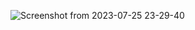 ![Screenshot from 2023-07-25 23-29-40](https://github.com/terryyufei/Fix_My_Code_Challenge/assets/123143795/dfda7251-0f60-4d50-9aee-abb1c5a6f544)
